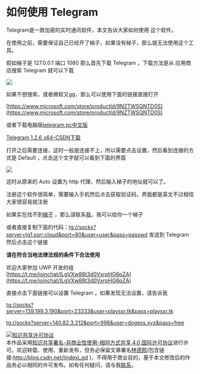 # 如何使用 Telegram

Telegram是一款加密的实时通讯软件，本文告诉大家如何使用 这个软件。

<!-- 标签 ：软件，Telegram，聊天软件 -->

<!--more-->
<!-- CreateTime:2020/3/5 9:26:17 -->


在使用之前，需要保证自己已经开了梯子，如果没有梯子，那么就无法使用这个工具。

假如梯子是 127.0.0.1 端口 1080 那么首先下载 Telegram ，下载方法是从 应用商店搜索 Telegram 就可以下载

![](http://image.acmx.xyz/34fdad35-5dfe-a75b-2b4b-8c5e313038e2%2F2018221111550.jpg)

如果不想搜索，或者微软又gg，那么可以使用下面的链接直接打开

[https://www.microsoft.com/store/productId/9NZTWSQNTD0S](https://www.microsoft.com/store/productId/9NZTWSQNTD0S)

或者下载电脑版[telegram pc中文版](http://www.pc6.com/softview/SoftView_473364.html )

[Telegram 1.2.6 x64-CSDN下载](https://download.csdn.net/download/lindexi_gd/10284176 )

打开之后需要连接，这时一般是连接不上，所以需要点击设置，然后看到连接的方式是 Default ，点击这个文字就可以看到下面的界面

![](http://image.acmx.xyz/34fdad35-5dfe-a75b-2b4b-8c5e313038e2%2F2018221112959.jpg)

这时从原来的 Auto 设置为 http 代理，然后输入梯子的地址就可以了。

注册这个软件很简单，需要输入手机然后点击获取验证码，界面都是英文不过相信大家很容易就注册

如果实在找不到[梯子](http://lindexi.ml:8080/index.php/s/o4NVQTBF6eEuLJe) ，那么请联系[我](mailto:lindexi_gd@163.com)，我可以给你一个梯子

或者直接复制下面的代码：[tg://socks?server=tg1.ssrr.cloud&port=80&user=user&pass=passwd](tg://socks?server=tg1.ssrr.cloud&port=80&user=user&pass=passwd) 发送到 Telegram 然后点击这个链接 

**请在符合当地法律法规的条件下合法使用**

欢迎大家参加 UWP 开发的组 [https://t.me/joinchat/ILgVXw88t3d0VxrpHG6pZA](https://t.me/joinchat/ILgVXw88t3d0VxrpHG6pZA)

直接点击下面链接可以设置 Telegram ，如果发现无法设置，请告诉我

[tg://socks?server=139.199.3.190&port=23333&user=playssr.tk&pass=playssr.tk](tg://socks?server=139.199.3.190&port=23333&user=playssr.tk&pass=playssr.tk)

[tg://socks?server=140.82.3.212&port=998&user=dogess.xyz&pass=free](tg://socks?server=140.82.3.212&port=998&user=dogess.xyz&pass=free)

<a rel="license" href="http://creativecommons.org/licenses/by-nc-sa/4.0/"><img alt="知识共享许可协议" style="border-width:0" src="https://licensebuttons.net/l/by-nc-sa/4.0/88x31.png" /></a><br />本作品采用<a rel="license" href="http://creativecommons.org/licenses/by-nc-sa/4.0/">知识共享署名-非商业性使用-相同方式共享 4.0 国际许可协议</a>进行许可。欢迎转载、使用、重新发布，但务必保留文章署名[林德熙](http://blog.csdn.net/lindexi_gd)(包含链接:http://blog.csdn.net/lindexi_gd )，不得用于商业目的，基于本文修改后的作品务必以相同的许可发布。如有任何疑问，请与我[联系](mailto:lindexi_gd@163.com)。  

